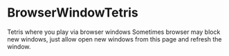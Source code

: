 # BrowserWindowTetris
Tetris where you play via browser windows
Sometimes browser may block new windows, just allow open new windows from this page and refresh the window.

